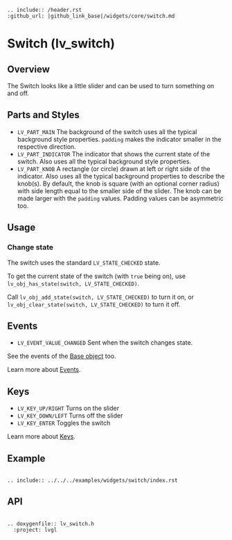 ```eval_rst
.. include:: /header.rst 
:github_url: |github_link_base|/widgets/core/switch.md
```

# Switch (lv_switch)

## Overview

The Switch looks like a little slider and can be used to turn something on and off. 


## Parts and Styles
- `LV_PART_MAIN` The background of the switch uses all the typical background style properties. `padding` makes the indicator smaller in the respective direction.
- `LV_PART_INDICATOR` The indicator that shows the current state of the switch. Also uses all the typical background style properties.
- `LV_PART_KNOB` A rectangle (or circle) drawn at left or right side of the indicator. Also uses all the typical background properties to describe the knob(s). By default, the knob is square (with an optional corner radius) with side length equal to the smaller side of the slider. The knob can be made larger with the `padding` values. Padding values can be asymmetric too. 

## Usage

### Change state
The switch uses the standard `LV_STATE_CHECKED` state.

To get the current state of the switch (with `true` being on), use `lv_obj_has_state(switch, LV_STATE_CHECKED)`. 

Call `lv_obj_add_state(switch, LV_STATE_CHECKED)` to turn it on, or `lv_obj_clear_state(switch, LV_STATE_CHECKED)` to turn it off.


## Events
- `LV_EVENT_VALUE_CHANGED` Sent when the switch changes state.

See the events of the [Base object](/widgets/obj) too.

Learn more about [Events](/overview/event).

## Keys
- `LV_KEY_UP/RIGHT` Turns on the slider
- `LV_KEY_DOWN/LEFT` Turns off the slider
- `LV_KEY_ENTER` Toggles the switch 

Learn more about [Keys](/overview/indev).

## Example

```eval_rst

.. include:: ../../../examples/widgets/switch/index.rst

```

## API 

```eval_rst

.. doxygenfile:: lv_switch.h
  :project: lvgl
        
```
